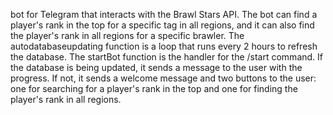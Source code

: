 bot for Telegram that interacts with the Brawl Stars API. The bot can find a player's rank in the top for a specific tag in all regions, and it can also find the player's rank in all regions for a specific brawler. The autodatabaseupdating function is a loop that runs every 2 hours to refresh the database. The startBot function is the handler for the /start command. If the database is being updated, it sends a message to the user with the progress. If not, it sends a welcome message and two buttons to the user: one for searching for a player's rank in the top and one for finding the player's rank in all regions.

